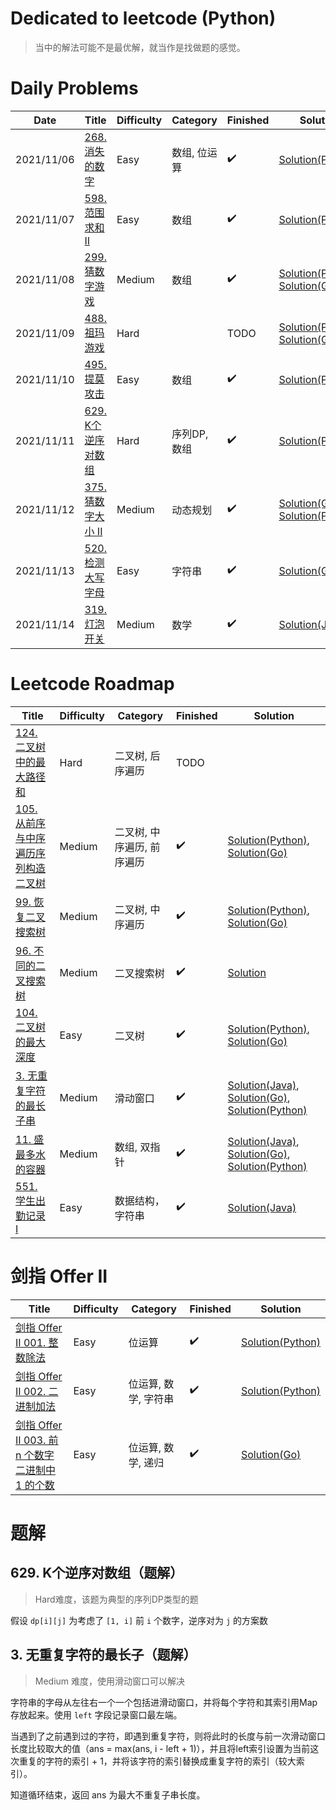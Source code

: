 # Dedicated to leetcode (Python)

> 当中的解法可能不是最优解，就当作是找做题的感觉。

# Daily Problems

| Date | Title | Difficulty | Category | Finished | Solution |
|------|-------|------------|----------|----------|----------|
|2021/11/06|[268. 消失的数字](https://leetcode-cn.com/problems/missing-number/)| Easy | 数组, 位运算 | :heavy_check_mark: | [Solution(Python)](./python/missing-number.py) |
|2021/11/07|[598. 范围求和 II](https://leetcode-cn.com/problems/range-addition-ii/)| Easy | 数组 | :heavy_check_mark: | [Solution(Python)](./python/range-addition-2.py) |
|2021/11/08|[299. 猜数字游戏](https://leetcode-cn.com/problems/bulls-and-cows/)| Medium | 数组 | :heavy_check_mark: | [Solution(Python)](./python/bulls-and-cows.py), [Solution(Go)](./go/bulls-and-cows.go) |
|2021/11/09|[488. 祖玛游戏](https://leetcode-cn.com/problems/zuma-game/)| Hard |  | TODO | [Solution(Python)](./python/zuma-game.py), [Solution(Go)](./go/zuma-game.go) |
|2021/11/10| [495. 提莫攻击](https://leetcode-cn.com/problems/teemo-attacking/) | Easy | 数组 | :heavy_check_mark: | [Solution(Python)](./python/teemo-attacking.py) |
|2021/11/11|[629. K个逆序对数组](https://leetcode-cn.com/problems/k-inverse-pairs-array/)| Hard | 序列DP, 数组 | :heavy_check_mark: | [Solution(Python)](./python/k-inverse-pairs-array.py) |
|2021/11/12|[375. 猜数字大小 II](https://leetcode-cn.com/problems/guess-number-higher-or-lower-ii/)| Medium | 动态规划 | :heavy_check_mark: | [Solution(Go)](./go/guess-number-higher-or-lower-ii.go), [Solution(Python)](/python/guess-number-higher-or-lower-ii.py) |
|2021/11/13| [520. 检测大写字母](https://leetcode-cn.com/problems/detect-capital/) | Easy | 字符串 | :heavy_check_mark: | [Solution(Go)](./go/detect-capital.go) |
|2021/11/14| [319. 灯泡开关](https://leetcode-cn.com/problems/bulb-switcher/) | Medium | 数学 | :heavy_check_mark: | [Solution(Java)](./java/bulb-switcher.java) |

# Leetcode Roadmap

| Title | Difficulty | Category | Finished | Solution |
|-------|------------|----------|----------|----------|
|[124. 二叉树中的最大路径和](https://leetcode-cn.com/problems/binary-tree-maximum-path-sum/)| Hard | 二叉树, 后序遍历 | TODO |  |
|[105. 从前序与中序遍历序列构造二叉树](https://leetcode-cn.com/problems/construct-binary-tree-from-preorder-and-inorder-traversal/)| Medium | 二叉树, 中序遍历, 前序遍历 | :heavy_check_mark: | [Solution(Python)](./python/construct-binary-tree-from-preorder-and-inorder-traversal.py), [Solution(Go)](./go/construct-binary-tree-from-preorder-and-inorder-traversal.go) |
|[99. 恢复二叉搜索树](https://leetcode-cn.com/problems/recover-binary-search-tree/)| Medium | 二叉树, 中序遍历 | :heavy_check_mark: | [Solution(Python)](./python/recover-binary-search-tree.py), [Solution(Go)](./go/recover-binary-search-tree.go) |
|[96. 不同的二叉搜索树](https://leetcode-cn.com/problems/unique-binary-search-trees/)| Medium | 二叉搜索树 | :heavy_check_mark: | [Solution](./python/unique-binary-search-trees.py) |
|[104. 二叉树的最大深度](https://leetcode-cn.com/problems/maximum-depth-of-binary-tree/)| Easy | 二叉树 | :heavy_check_mark: | [Solution(Python)](./python/maximum-depth-of-binary-tree.py), [Solution(Go)](./go/maximum-depth-of-binary-tree.go) |
|[3. 无重复字符的最长子串](https://leetcode-cn.com/problems/longest-substring-without-repeating-characters/)| Medium | 滑动窗口 | :heavy_check_mark: | [Solution(Java)](./java/longest-substring-without-repeating-characters.java), [Solution(Go)](./go/longest-substring-without-repeating-characters.go), [Solution(Python)](./python/longest-substring-without-repeating-characters.py) |
|[11. 盛最多水的容器](https://leetcode-cn.com/problems/container-with-most-water/)| Medium | 数组, 双指针 | :heavy_check_mark: | [Solution(Java)](./java/container-with-most-water.java), [Solution(Go)](./go/container-with-most-water.go), [Solution(Python)](./python/container-with-most-water.py) |
|[551. 学生出勤记录 I](https://leetcode-cn.com/problems/student-attendance-record-i/)| Easy | 数据结构，字符串 | :heavy_check_mark: | [Solution(Java)](./java/student-attendance-record-i.java) |

# 剑指 Offer II
| Title | Difficulty | Category | Finished | Solution |
|-------|------------|----------|----------|----------|
|[剑指 Offer II 001. 整数除法](https://leetcode-cn.com/problems/xoh6Oh/)| Easy | 位运算 | :heavy_check_mark: | [Solution(Python)](./point-to-offer/offer001.py) |
|[剑指 Offer II 002. 二进制加法](https://leetcode-cn.com/problems/JFETK5/)| Easy | 位运算, 数学, 字符串 | :heavy_check_mark: | [Solution(Python)](./point-to-offer/offer002.py) |
|[剑指 Offer II 003. 前 n 个数字二进制中 1 的个数](https://leetcode-cn.com/problems/w3tCBm/)| Easy | 位运算, 数学, 递归 | :heavy_check_mark: | [Solution(Go)](./point-to-offer/offer003.go) |

# 题解

## 629. K个逆序对数组（题解）

> Hard难度，该题为典型的序列DP类型的题

假设 `dp[i][j]` 为考虑了 `[1, i]` 前 `i` 个数字，逆序对为 `j` 的方案数


## 3. 无重复字符的最长子（题解）

> Medium 难度，使用滑动窗口可以解决

字符串的字母从左往右一个一个包括进滑动窗口，并将每个字符和其索引用Map存放起来。使用 `left` 字段记录窗口最左端。

当遇到了之前遇到过的字符，即遇到重复字符，则将此时的长度与前一次滑动窗口长度比较取大的值（ans = max(ans, i - left + 1)），并且将left索引设置为当前这次重复的字符的索引 + 1，并将该字符的索引替换成重复字符的索引（较大索引）。

知道循环结束，返回 ans 为最大不重复子串长度。


